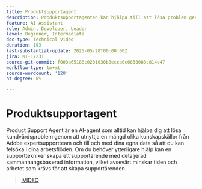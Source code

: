 ```yaml
---
title: Produktsupportagent
description: Produktsupportagenten kan hjälpa till att lösa problem genom att utnyttja ett stort antal kunskapskällor som utbildats av Adobe expertsupportteam och till och med era egna data. Om du behöver ytterligare hjälp kan produktsupportpersonalen nu skapa ett supportärende med detaljerad sammanhangsbaserad information.
feature: AI Assistant
role: Admin, Developer, Leader
level: Beginner, Intermediate
doc-type: Technical Video
duration: 193
last-substantial-update: 2025-05-28T00:00:00Z
jira: KT-17231
source-git-commit: f003a65188c0201030b8ecca0c0838088c814e47
workflow-type: tm+mt
source-wordcount: '120'
ht-degree: 0%

---
```



# Produktsupportagent

Product Support Agent är en AI-agent som alltid kan hjälpa dig att lösa kundvårdsproblem genom att utnyttja en mängd olika kunskapskällor från Adobe expertsupportteam och till och med dina egna data så att du kan felsöka i dina arbetsflöden. Om du behöver ytterligare hjälp kan en supporttekniker skapa ett supportärende med detaljerad sammanhangsbaserad information, vilket avsevärt minskar tiden och arbetet som krävs för att skapa supportärenden.

>[!VIDEO](https://video.tv.adobe.com/v/3443187/?learn=on&enablevpops&captions=swe)
